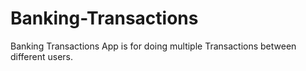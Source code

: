 # Banking-Transactions
Banking Transactions App is for doing multiple Transactions between different users.
